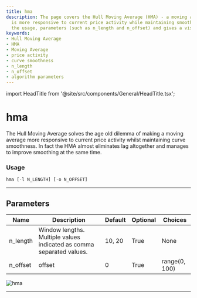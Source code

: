 ```yaml
---
title: hma
description: The page covers the Hull Moving Average (HMA) - a moving average that
  is more responsive to current price activity while maintaining smoothness. It explains
  the usage, parameters (such as n_length and n_offset) and gives a visual representation.
keywords:
- Hull Moving Average
- HMA
- Moving Average
- price activity
- curve smoothness
- n_length
- n_offset
- algorithm parameters
---
```


import HeadTitle from '@site/src/components/General/HeadTitle.tsx';

<HeadTitle title="hma - Ta - Crypto - Reference | OpenBB Terminal Docs" />

# hma

The Hull Moving Average solves the age old dilemma of making a moving average more responsive to current price activity whilst maintaining curve smoothness. In fact the HMA almost eliminates lag altogether and manages to improve smoothing at the same time.

### Usage

```python
hma [-l N_LENGTH] [-o N_OFFSET]
```

---

## Parameters

| Name | Description | Default | Optional | Choices |
| ---- | ----------- | ------- | -------- | ------- |
| n_length | Window lengths. Multiple values indicated as comma separated values. | 10, 20 | True | None |
| n_offset | offset | 0 | True | range(0, 100) |

![hma](https://user-images.githubusercontent.com/46355364/154310988-2e97c166-a3b9-49ae-abcd-2c1b37309072.png)

---
